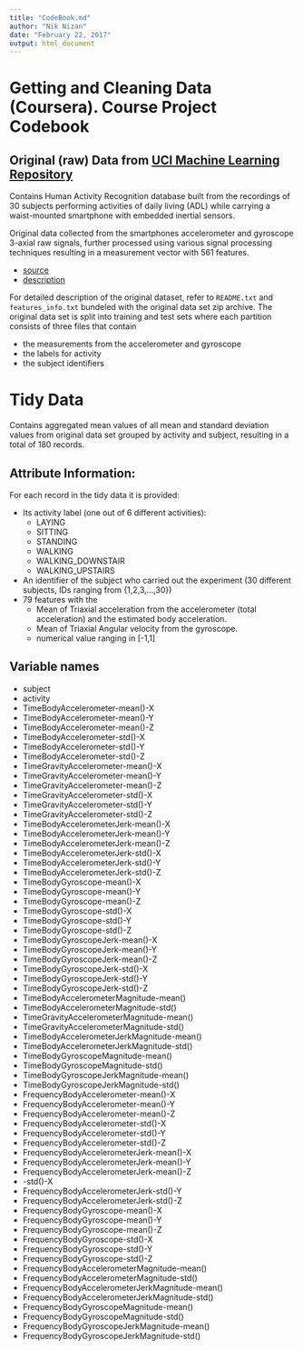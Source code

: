 ```yaml
---
title: "CodeBook.md"
author: "Nik Nizan"
date: "February 22, 2017"
output: html_document
---
```


Getting and Cleaning Data (Coursera). Course Project Codebook
==============================================================


## Original (raw) Data from [UCI Machine Learning Repository](http://archive.ics.uci.edu/ml/index.html)

Contains Human Activity Recognition database built from the recordings of 30 subjects performing 
activities of daily living (ADL) while carrying a waist-mounted smartphone with embedded inertial sensors.

Original data collected from the smartphones accelerometer and gyroscope 3-axial raw signals, 
further processed using various signal processing techniques resulting in a measurement vector with
561 features.

- [source](https://d396qusza40orc.cloudfront.net/getdata%2Fprojectfiles%2FUCI%20HAR%20Dataset.zip) 
- [description](http://archive.ics.uci.edu/ml/datasets/Human+Activity+Recognition+Using+Smartphones)

For detailed description of the original dataset, refer to `README.txt` and `features_info.txt` bundeled with the original data set zip archive.
The original data set is split into training and test sets where each partition consists of three files that contain
* the measurements from the accelerometer and gyroscope
* the labels for activity
* the subject identifiers

# Tidy Data
Contains aggregated mean values of all mean and standard deviation values from original data set grouped by activity  and subject, resulting in a total of 180 records.

## Attribute Information:
For each record in the tidy data it is provided: 
- Its activity label (one out of 6 different activities):
  - LAYING
  - SITTING
  - STANDING
  - WALKING
  - WALKING_DOWNSTAIR
  - WALKING_UPSTAIRS
- An identifier of the subject who carried out the experiment (30 different subjects, IDs ranging from {1,2,3,...,30})
- 79 features with the
  - Mean of Triaxial acceleration from the accelerometer (total acceleration) and the estimated body acceleration. 
  - Mean of Triaxial Angular velocity from the gyroscope. 
  - numerical value ranging in [-1,1]

## Variable names
- subject
- activity
- TimeBodyAccelerometer-mean()-X
- TimeBodyAccelerometer-mean()-Y
- TimeBodyAccelerometer-mean()-Z
- TimeBodyAccelerometer-std()-X
- TimeBodyAccelerometer-std()-Y
- TimeBodyAccelerometer-std()-Z
- TimeGravityAccelerometer-mean()-X
- TimeGravityAccelerometer-mean()-Y
- TimeGravityAccelerometer-mean()-Z
- TimeGravityAccelerometer-std()-X
- TimeGravityAccelerometer-std()-Y
- TimeGravityAccelerometer-std()-Z
- TimeBodyAccelerometerJerk-mean()-X
- TimeBodyAccelerometerJerk-mean()-Y
- TimeBodyAccelerometerJerk-mean()-Z
- TimeBodyAccelerometerJerk-std()-X
- TimeBodyAccelerometerJerk-std()-Y
- TimeBodyAccelerometerJerk-std()-Z
- TimeBodyGyroscope-mean()-X
- TimeBodyGyroscope-mean()-Y
- TimeBodyGyroscope-mean()-Z
- TimeBodyGyroscope-std()-X
- TimeBodyGyroscope-std()-Y
- TimeBodyGyroscope-std()-Z
- TimeBodyGyroscopeJerk-mean()-X
- TimeBodyGyroscopeJerk-mean()-Y
- TimeBodyGyroscopeJerk-mean()-Z
- TimeBodyGyroscopeJerk-std()-X
- TimeBodyGyroscopeJerk-std()-Y
- TimeBodyGyroscopeJerk-std()-Z
- TimeBodyAccelerometerMagnitude-mean()
- TimeBodyAccelerometerMagnitude-std()
- TimeGravityAccelerometerMagnitude-mean()
- TimeGravityAccelerometerMagnitude-std()
- TimeBodyAccelerometerJerkMagnitude-mean()
- TimeBodyAccelerometerJerkMagnitude-std()
- TimeBodyGyroscopeMagnitude-mean()
- TimeBodyGyroscopeMagnitude-std()
- TimeBodyGyroscopeJerkMagnitude-mean()
- TimeBodyGyroscopeJerkMagnitude-std()
- FrequencyBodyAccelerometer-mean()-X
- FrequencyBodyAccelerometer-mean()-Y
- FrequencyBodyAccelerometer-mean()-Z
- FrequencyBodyAccelerometer-std()-X
- FrequencyBodyAccelerometer-std()-Y
- FrequencyBodyAccelerometer-std()-Z
- FrequencyBodyAccelerometerJerk-mean()-X
- FrequencyBodyAccelerometerJerk-mean()-Y
- FrequencyBodyAccelerometerJerk-mean()-Z
- -std()-X
- FrequencyBodyAccelerometerJerk-std()-Y
- FrequencyBodyAccelerometerJerk-std()-Z
- FrequencyBodyGyroscope-mean()-X
- FrequencyBodyGyroscope-mean()-Y
- FrequencyBodyGyroscope-mean()-Z
- FrequencyBodyGyroscope-std()-X
- FrequencyBodyGyroscope-std()-Y
- FrequencyBodyGyroscope-std()-Z
- FrequencyBodyAccelerometerMagnitude-mean()
- FrequencyBodyAccelerometerMagnitude-std()
- FrequencyBodyAccelerometerJerkMagnitude-mean()
- FrequencyBodyAccelerometerJerkMagnitude-std()
- FrequencyBodyGyroscopeMagnitude-mean()
- FrequencyBodyGyroscopeMagnitude-std()
- FrequencyBodyGyroscopeJerkMagnitude-mean()
- FrequencyBodyGyroscopeJerkMagnitude-std()